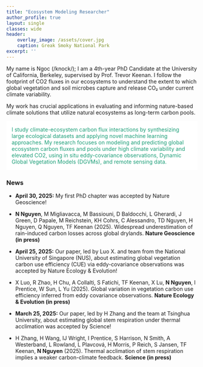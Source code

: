 ```yaml
---
title: "Ecosystem Modeling Researcher"
author_profile: true
layout: single
classes: wide
header:
    overlay_image: /assets/cover.jpg
    caption: Greak Smoky National Park
excerpt: ''
---
```


My name is Ngoc (/knock/); I am a 4th-year PhD Candidate at the University of California, Berkeley, supervised by Prof. Trevor Keenan. I follow the footprint of CO2 fluxes in our ecosystems to understand the extent to which global vegetation and soil microbes capture and release CO₂ under current climate variability.

My work has crucial applications in evaluating and informing nature-based climate solutions that utilize natural ecosystems as long-term carbon pools.


<div style="background-color: #ffffff; color: #1b9e77; padding: 14px;">
  I study climate-ecosystem carbon flux interactions by synthesizing large ecological datasets
  and applying novel machine learning approaches. My research focuses on modeling and
  predicting global ecosystem carbon fluxes and pools under high climate variability and elevated CO2, using in situ eddy-covariance
  observations, Dynamic Global Vegetation Models (DGVMs), and remote sensing data.
</div>

### News
* **April 30, 2025:** My first PhD chapter was accepted by Nature Geoscience!
* **N Nguyen**, M Migliavacca, M Bassiouni, D Baldocchi, L Gherardi, J Green, D Papale, M Reichstein, KH Cohrs, C Alessandro, TD Nguyen, H Nguyen, Q Nguyen, TF Keenan (2025). Widespread underestimation of rain-induced carbon losses across global drylands. **Nature Geoscience (in press)**

* **April 25, 2025:** Our paper, led by Luo X. and team from the National University of Singapore (NUS), about estimating global vegetation carbon use efficiency (CUE) via eddy-covariance observations was accepted by Nature Ecology & Evolution!
* X Luo, R Zhao, H Chu, A Collalti, S Fatichi, TF Keenan, X Lu, **N Nguyen**, I Prentice, W Sun, L Yu (2025). Global variation in
vegetation carbon use efficiency inferred from eddy covariance observations. **Nature Ecology & Evolution (in press)**

* **March 25, 2025:** Our paper, led by H Zhang and the team at Tsinghua University, about estimating global stem respiration under thermal acclimation was accepted by Science!
* H Zhang, H Wang, IJ Wright, I Prentice, S Harrison, N Smith, A Westerband, L Rowland, L Plavcová, H Morris, P Reich, S Jansen, TF Keenan, **N Nguyen** (2025). Thermal acclimation of stem respiration implies a weaker carbon-climate feedback. **Science (in press)**
